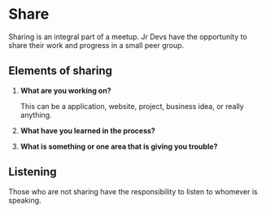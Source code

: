 # Share

Sharing is an integral part of a meetup. Jr Devs have the opportunity to share their work and progress in a small peer group.

## Elements of sharing
1) **What are you working on?**

    This can be a application, website, project, business idea, or really anything.
    
2) **What have you learned in the process?**
3) **What is something or one area that is giving you trouble?**

## Listening

Those who are not sharing have the responsibility to listen to whomever is speaking.
